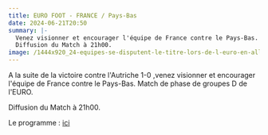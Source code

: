 ```yaml
---
title: EURO FOOT - FRANCE / Pays-Bas
date: 2024-06-21T20:50
summary: |-
  Venez visionner et encourager l'équipe de France contre le Pays-Bas. Match de phase de groupes D de l'EURO.
  Diffusion du Match à 21h00.
image: /1444x920_24-equipes-se-disputent-le-titre-lors-de-l-euro-en-allemagne-du-14-juin-au-14-juillet.webp
---
```

A la suite de la victoire contre l'Autriche  1-0 ,venez visionner et encourager l'équipe de France contre le Pays-Bas. Match de phase de groupes D de l'EURO.

Diffusion du Match à 21h00.

Le programme : [ici](https://www.google.com/search?q=calendrier+euro+2024+match+france&sca_esv=2661ef6c07b945d4&sxsrf=ADLYWIIO9BLdLG-AigZtNMnXM_7iaJBKJg%3A1718780811534&ei=i4NyZoukIPackdUPytyN-AU&oq=programmation+euro+2024+match+&gs_lp=Egxnd3Mtd2l6LXNlcnAiHnByb2dyYW1tYXRpb24gZXVybyAyMDI0IG1hdGNoICoCCAEyBhAAGBYYHjIGEAAYFhgeMgYQABgWGB4yBhAAGBYYHjIIEAAYgAQYogQyCBAAGIAEGKIEMggQABiABBiiBDIIEAAYgAQYogQyCBAAGIAEGKIESOoVUPgCWMALcAF4AZABAJgBlwGgAbcGqgEDMS42uAEByAEA-AEBmAIIoAKUB8ICChAAGLADGNYEGEfCAgUQABiABMICBRAhGKABwgIFECEYnwXCAggQABgIGA0YHpgDAIgGAZAGCJIHAzEuN6AH5zI&sclient=gws-wiz-serp#sie=m;/g/11l77j6l43;2;/m/01l10v;dt;fp;1;;;)
